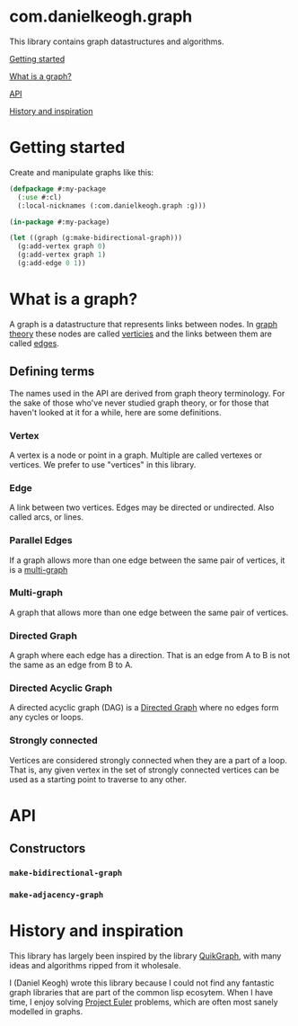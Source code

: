 # com.danielkeogh.graph

This library contains graph datastructures and algorithms.

[Getting started](#getting-started)

[What is a graph?](#what-is-a-graph)

[API](#api)

[History and inspiration](#history-and-inspiration)

# Getting started

Create and manipulate graphs like this:

```lisp
(defpackage #:my-package
  (:use #:cl)
  (:local-nicknames (:com.danielkeogh.graph :g)))

(in-package #:my-package)

(let ((graph (g:make-bidirectional-graph)))
  (g:add-vertex graph 0)
  (g:add-vertex graph 1)
  (g:add-edge 0 1))
```

# What is a graph?

A graph is a datastructure that represents links between nodes. In [graph theory](https://en.wikipedia.org/wiki/Graph_theory) these nodes are called [verticies](#vertex) and the links between them are called [edges](#edge). 

## Defining terms

The names used in the API are derived from graph theory terminology. For the sake of those who've never studied graph theory, or for those that haven't looked at it for a while, here are some definitions.

### Vertex

A vertex is a node or point in a graph. Multiple are called vertexes or vertices. We prefer to use "vertices" in this library.

### Edge

A link between two vertices. Edges may be directed or undirected. Also called arcs, or lines.

### Parallel Edges

If a graph allows more than one edge between the same pair of vertices, it is a [multi-graph](#multi-graph)

### Multi-graph

A graph that allows more than one edge between the same pair of vertices.

### Directed Graph

A graph where each edge has a direction. That is an edge from A to B is not the same as an edge from B to A.

### Directed Acyclic Graph

A directed acyclic graph (DAG) is a [Directed Graph](#directed-graph) where no edges form any cycles or loops.

### Strongly connected

Vertices are considered strongly connected when they are a part of a loop. That is, any given vertex in the set of strongly connected vertices can be used as a starting point to traverse to any other.

# API

## Constructors

### `make-bidirectional-graph`

### `make-adjacency-graph`

# History and inspiration

This library has largely been inspired by the library [QuikGraph](https://github.com/KeRNeLith/QuikGraph), with many ideas and algorithms ripped from it wholesale.

I (Daniel Keogh) wrote this library because I could not find any fantastic graph libraries that are part of the common lisp ecosytem. When I have time, I enjoy solving [Project Euler](https://projecteuler.net/) problems, which are often most sanely modelled in graphs.
